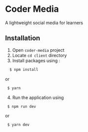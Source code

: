 # Coder Media
A lightweight social media for learners

## Installation

1. Open `coder-media` project
2. Locate `cd client` directory
3. Install packages using : 
```sh
  $ npm install
```
or 
```sh
 $ yarn
```
4. Run the application using
```
 $ npm run dev
```
or 
```sh
 $ yarn dev
```
